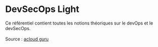 # DevSecOps Light

Ce référentiel contient toutes les notions théoriques sur le devOps et le devSecOps. <br> <br>
Source : [acloud guru](https://learn.acloud.guru/)